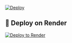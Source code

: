 [![Deploy](https://www.herokucdn.com/deploy/button.svg)](https://dashboard.heroku.com/new?template=https://github.com/AirPheonixSaksham/Hacker-Uploader)


## 🚀 Deploy on Render

[![Deploy to Render](https://render.com/images/deploy-to-render-button.svg)](https://render.com/deploy?repo=https://github.com/AirPheonixSaksham/Hacker-Uploader)